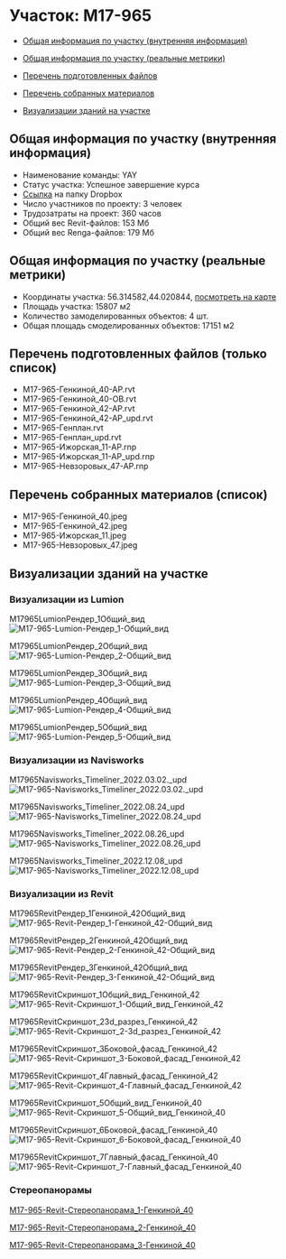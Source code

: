 # Участок: M17-965

* [Общая информация по участку (внутренняя информация)](#Chapter1)

* [Общая информация по участку (реальные метрики)](#Chapter2)

* [Перечень подготовленных файлов](#Chapter3)

* [Перечень собранных материалов](#Chapter4)

* [Визуализации зданий на участке](#Chapter6)

## <a id="Chapter1"></a> Общая информация по участку (внутренняя информация)
+ Наименование команды: YAY
+ Статус участка: Успешное завершение курса
+ [Ссылка](https://www.dropbox.com/sh/wvvgv1nw1iqred9/AABZr6ARKlhx08M6wK5g4KNKa/M17_965?dl=0) на папку Dropbox
+ Число участников по проекту: 3 человек
+ Трудозатраты на проект: 360 часов
+ Общий вес Revit-файлов: 153 Мб
+ Общий вес Renga-файлов: 179 Мб
## <a id="Chapter2"></a> Общая информация по участку (реальные метрики)
+ Координаты участка: 56.314582,44.020844, [посмотреть на карте](https://yandex.ru/maps/47/nizhny-novgorod/?ll=44.020844%2C56.314582&z=19)
+ Площадь участка: 15807 м2
+ Количество замоделированных объектов: 4 шт.
+ Общая площадь смоделированных объектов: 17151 м2
## <a id="Chapter3"></a> Перечень подготовленных файлов (только список)
+ M17-965-Генкиной_40-АР.rvt
+ M17-965-Генкиной_40-ОВ.rvt
+ M17-965-Генкиной_42-АР.rvt
+ M17-965-Генкиной_42-АР_upd.rvt
+ M17-965-Генплан.rvt
+ M17-965-Генплан_upd.rvt
+ М17-965-Ижорская_11-АР.rnp
+ М17-965-Ижорская_11-АР_upd.rnp
+ М17-965-Невзоровых_47-АР.rnp
## <a id="Chapter4"></a> Перечень собранных материалов (список)
+ M17-965-Генкиной_40.jpeg
+ M17-965-Генкиной_42.jpeg
+ M17-965-Ижорская_11.jpeg
+ M17-965-Невзоровых_47.jpeg
## <a id="Chapter6"></a> Визуализации зданий на участке
### Визуализации из Lumion
M17965LumionРендер_1Общий_вид
![M17-965-Lumion-Рендер_1-Общий_вид](/Images/M17_965/M17-965-Lumion-Рендер_1-Общий_вид_Compressed.jpg)

M17965LumionРендер_2Общий_вид
![M17-965-Lumion-Рендер_2-Общий_вид](/Images/M17_965/M17-965-Lumion-Рендер_2-Общий_вид_Compressed.jpg)

M17965LumionРендер_3Общий_вид
![M17-965-Lumion-Рендер_3-Общий_вид](/Images/M17_965/M17-965-Lumion-Рендер_3-Общий_вид_Compressed.jpg)

M17965LumionРендер_4Общий_вид
![M17-965-Lumion-Рендер_4-Общий_вид](/Images/M17_965/M17-965-Lumion-Рендер_4-Общий_вид_Compressed.jpg)

M17965LumionРендер_5Общий_вид
![M17-965-Lumion-Рендер_5-Общий_вид](/Images/M17_965/M17-965-Lumion-Рендер_5-Общий_вид_Compressed.jpg)

### Визуализации из Navisworks
М17965Navisworks_Timeliner_2022.03.02._upd
![М17-965-Navisworks_Timeliner_2022.03.02._upd](/Images/M17_965/М17-965-Navisworks_Timeliner_2022.03.02._upd_Compressed.jpg)

М17965Navisworks_Timeliner_2022.08.24_upd
![М17-965-Navisworks_Timeliner_2022.08.24_upd](/Images/M17_965/М17-965-Navisworks_Timeliner_2022.08.24_upd_Compressed.jpg)

М17965Navisworks_Timeliner_2022.08.26_upd
![М17-965-Navisworks_Timeliner_2022.08.26_upd](/Images/M17_965/М17-965-Navisworks_Timeliner_2022.08.26_upd_Compressed.jpg)

М17965Navisworks_Timeliner_2022.12.08_upd
![М17-965-Navisworks_Timeliner_2022.12.08_upd](/Images/M17_965/М17-965-Navisworks_Timeliner_2022.12.08_upd_Compressed.jpg)

### Визуализации из Revit
M17965RevitРендер_1Генкиной_42Общий_вид
![M17-965-Revit-Рендер_1-Генкиной_42-Общий_вид](/Images/M17_965/M17-965-Revit-Рендер_1-Генкиной_42-Общий_вид_Compressed.jpg)

M17965RevitРендер_2Генкиной_42Общий_вид
![M17-965-Revit-Рендер_2-Генкиной_42-Общий_вид](/Images/M17_965/M17-965-Revit-Рендер_2-Генкиной_42-Общий_вид_Compressed.jpg)

M17965RevitРендер_3Генкиной_42Общий_вид
![M17-965-Revit-Рендер_3-Генкиной_42-Общий_вид](/Images/M17_965/M17-965-Revit-Рендер_3-Генкиной_42-Общий_вид_Compressed.jpg)

M17965RevitСкриншот_1Общий_вид_Генкиной_42
![M17-965-Revit-Скриншот_1-Общий_вид_Генкиной_42](/Images/M17_965/M17-965-Revit-Скриншот_1-Общий_вид_Генкиной_42_Compressed.jpg)

M17965RevitСкриншот_23d_разрез_Генкиной_42
![M17-965-Revit-Скриншот_2-3d_разрез_Генкиной_42](/Images/M17_965/M17-965-Revit-Скриншот_2-3d_разрез_Генкиной_42_Compressed.jpg)

M17965RevitСкриншот_3Боковой_фасад_Генкиной_42
![M17-965-Revit-Скриншот_3-Боковой_фасад_Генкиной_42](/Images/M17_965/M17-965-Revit-Скриншот_3-Боковой_фасад_Генкиной_42_Compressed.jpg)

M17965RevitСкриншот_4Главный_фасад_Генкиной_42
![M17-965-Revit-Скриншот_4-Главный_фасад_Генкиной_42](/Images/M17_965/M17-965-Revit-Скриншот_4-Главный_фасад_Генкиной_42_Compressed.jpg)

M17965RevitСкриншот_5Общий_вид_Генкиной_40
![M17-965-Revit-Скриншот_5-Общий_вид_Генкиной_40](/Images/M17_965/M17-965-Revit-Скриншот_5-Общий_вид_Генкиной_40_Compressed.jpg)

M17965RevitСкриншот_6Боковой_фасад_Генкиной_40
![M17-965-Revit-Скриншот_6-Боковой_фасад_Генкиной_40](/Images/M17_965/M17-965-Revit-Скриншот_6-Боковой_фасад_Генкиной_40_Compressed.jpg)

M17965RevitСкриншот_7Главный_фасад_Генкиной_40
![M17-965-Revit-Скриншот_7-Главный_фасад_Генкиной_40](/Images/M17_965/M17-965-Revit-Скриншот_7-Главный_фасад_Генкиной_40_Compressed.jpg)

### Стереопанорамы
[M17-965-Revit-Стереопанорама_1-Генкиной_40](https://pano.autodesk.com/pano.html?url=jpgs/0b22ff7d-14b1-4ab1-9698-e0010dd0325c&version=2)

[M17-965-Revit-Стереопанорама_2-Генкиной_40](https://pano.autodesk.com/pano.html?url=jpgs/485fdb53-eeeb-4901-b738-06438ab7ec4f&version=2)

[M17-965-Revit-Стереопанорама_3-Генкиной_40](https://pano.autodesk.com/pano.html?url=jpgs/3b0bd5f4-282b-4f09-ab2c-00e4813981cd&version=2)

